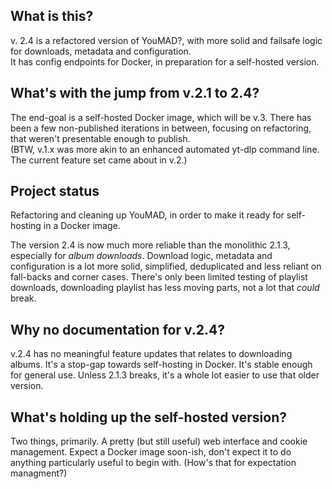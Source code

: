 ## What is this?
v. 2.4 is a refactored version of YouMAD?, with more solid and failsafe logic for downloads, metadata and configuration.  
It has config endpoints for Docker, in preparation for a self-hosted version.

## What's with the jump from v.2.1 to 2.4?
The end-goal is a self-hosted Docker image, which will be v.3. There has been a few non-published iterations in between, focusing on refactoring, that weren't presentable enough to publish.  
(BTW, v.1.x was more akin to an enhanced automated yt-dlp command line. The current feature set came about in v.2.)

## Project status
Refactoring and cleaning up YouMAD, in order to make it ready for self-hosting in a Docker image.  

The version 2.4 is now much more reliable than the monolithic 2.1.3, especially for *album downloads*. Download logic, metadata and configuration is a lot more solid, simplified, deduplicated and less reliant on fall-backs and corner cases. There's only been limited testing of playlist downloads, downloading playlist has less moving parts, not a lot that *could* break.

## Why no documentation for v.2.4?
v.2.4 has no meaningful feature updates that relates to downloading albums. It's a stop-gap towards self-hosting in Docker. It's stable enough for general use. Unless 2.1.3 breaks, it's a whole lot easier to use that older version.

## What's holding up the self-hosted version?
Two things, primarily. A pretty (but still useful) web interface and cookie management. Expect a Docker image soon-ish, don't expect it to do anything particularly useful to begin with. (How's that for expectation managment?)
